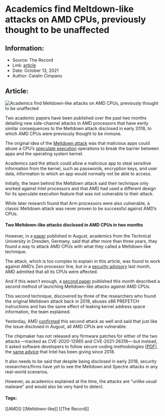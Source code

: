 # Academics find Meltdown-like attacks on AMD CPUs, previously thought to be unaffected
### 

## Information:
+ Source: The Record
+ Link: [article](https://therecord.media/academics-find-meltdown-like-attacks-on-amd-cpus-previously-thought-to-be-unaffected/)
+ Date: October 13, 2021
+ Author: Catalin Cimpanu


## Article:
![Academics find Meltdown-like attacks on AMD CPUs, previously thought to be unaffected](https://therecord.media/wp-content/uploads/2021/10/AMD.jpg)

Two academic papers have been published over the past two months detailing new side-channel attacks in AMD processors that have eerily similar consequences to the Meltdown attack disclosed in early 2018, to which AMD CPUs were previously thought to be immune.


The original idea of the [Meltdown attack](https://meltdownattack.com/) was that malicious apps could abuse a CPU’s [speculate execution](https://en.wikipedia.org/wiki/Speculative_execution) operations to break the barrier between apps and the operating system kernel.


Academics said the attack could allow a malicious app to steal sensitive information from the kernel, such as passwords, encryption keys, and user data, information to which an app would normally not be able to access.


Initially, the team behind the Meltdown attack said their technique only worked against Intel processors and that AMD had used a different design for its speculate execution feature that was not vulnerable to their attack.


While later research found that Arm processors were also vulnerable, a classic Meltdown attack was never proven to be successful against AMD’s CPUs.


#### Two Meltdown-like attacks disclosed in AMD CPUs in two months


However, in a [paper](https://arxiv.org/abs/2108.10771) published in August, academics from the Technical University in Dresden, Germany, said that after more than three years, they found a way to attack AMD CPUs with what they called a Meltdown-like technique.


The attack, which is too complex to explain in this article, was found to work against AMD’s Zen processor line, but in a [security advisory](https://www.amd.com/en/corporate/product-security/bulletin/amd-sb-1010) last month, AMD admitted that all its CPUs were affected.


And if this wasn’t enough, a [second paper](https://cispa.de/en/research/publications/3507-amd-prefetch-attacks-through-power-and-time) published this month described a second method of launching Meltdown-like attacks against AMD CPUs.


This second technique, discovered by three of the researchers who found the original Meltdown attack back in 2018, abuses x86 PREFETCH instructions and has the same effect of leaking kernel address space information, the team explained.


Yesterday, AMD [confirmed](https://www.amd.com/en/corporate/product-security/bulletin/amd-sb-1017) this second attack as well and said that just like the issue disclosed in August, all AMD CPUs are vulnerable.


The chipmaker has not released any firmware patches for either of the two attacks —tracked as CVE-2020-12965 and CVE-2021-26318— but instead, it asked software developers to follow secure coding methodologies [[PDF](https://developer.amd.com/wp-content/resources/90343-D_SoftwareTechniquesforManagingSpeculation_WP_9-20Update_R2.pdf)], the [same advice](https://software.intel.com/content/www/us/en/develop/articles/software-security-guidance/secure-coding/security-best-practices-side-channel-resistance.html) that Intel has been giving since 2018.


It also needs to be said that despite being disclosed in early 2018, security researchers/firms have yet to see the Meltdown and Spectre attacks in any real-world scenarios.


However, as academics explained at the time, the attacks are “unlike usual malware” and would also be very hard to detect.





#### Tags:
[[AMD]] [[Meltdown-like]] [[The Record]]
